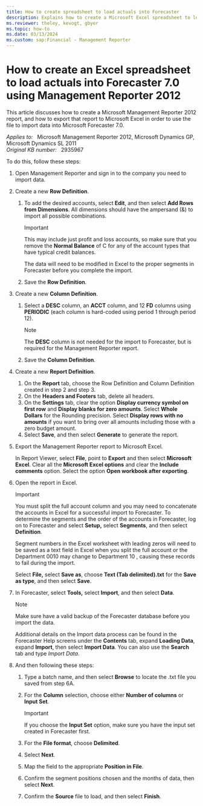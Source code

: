 ```yaml
---
title: How to create spreadsheet to load actuals into Forecaster
description: Explains how to create a Microsoft Excel spreadsheet to load actuals into Microsoft Forecaster 7.0 using Microsoft Management Reporter 2012.
ms.reviewer: theley, kevogt, gbyer
ms.topic: how-to
ms.date: 03/13/2024
ms.custom: sap:Financial - Management Reporter
---
```

# How to create an Excel spreadsheet to load actuals into Forecaster 7.0 using Management Reporter 2012

This article discusses how to create a Microsoft Management Reporter 2012 report, and how to export that report to Microsoft Excel in order to use the file to import data into Microsoft Forecaster 7.0.

_Applies to:_ &nbsp; Microsoft Management Reporter 2012, Microsoft Dynamics GP, Microsoft Dynamics SL 2011  
_Original KB number:_ &nbsp; 2935967

To do this, follow these steps:

1. Open Management Reporter and sign in to the company you need to import data.
2. Create a new **Row Definition**.
   1. To add the desired accounts, select **Edit**, and then select **Add Rows from Dimensions**. All dimensions should have the ampersand (&) to import all possible combinations.

        > [!IMPORTANT]
        > This may include just profit and loss accounts, so make sure that you remove the **Normal Balance** of C for any of the account types that have typical credit balances.
        >
        > The data will need to be modified in Excel to the proper segments in Forecaster before you complete the import.
   2. Save the **Row Definition**.

3. Create a new **Column Definition**.
   1. Select a **DESC** column, an **ACCT** column, and 12 **FD** columns using **PERIODIC** (each column is hard-coded using period 1 through period 12).

        > [!NOTE]
        > The **DESC** column is not needed for the import to Forecaster, but is required for the Management Reporter report.
   2. Save the **Column Definition**.

4. Create a new **Report Definition**.
    1. On the **Report** tab, choose the Row Definition and Column Definition created in step 2 and step 3.
    2. On the **Headers and Footers** tab, delete all headers.
    3. On the **Settings** tab, clear the option **Display currency symbol on first row** and **Display blanks for zero amounts**. Select **Whole Dollars** for the Rounding precision. Select **Display rows with no amounts** if you want to bring over all amounts including those with a zero budget amount.
    4. Select **Save**, and then select **Generate** to generate the report.

5. Export the Management Reporter report to Microsoft Excel.

    In Report Viewer, select **File**, point to **Export** and then select **Microsoft Excel**. Clear all the **Microsoft Excel options** and clear the **Include comments** option. Select the option **Open workbook after exporting**.

6. Open the report in Excel.

    > [!IMPORTANT]
    > You must split the full account column and you may need to concatenate the accounts in Excel for a successful import to Forecaster. To determine the segments and the order of the accounts in Forecaster, log on to Forecaster and select **Setup,** select **Segments**, and then select **Definition**.
    >
    > Segment numbers in the Excel worksheet with leading zeros will need to be saved as a text field in Excel when you split the full account or the Department 0010 may change to Department 10 , causing these records to fail during the import.

    Select **File,** select **Save as**, choose **Text (Tab delimited).txt** for the **Save as type**, and then select **Save**.

7. In Forecaster, select **Tools,** select **Import**, and then select **Data**.

    > [!NOTE]
    > Make sure have a valid backup of the Forecaster database before you import the data.
    >
    > Additional details on the Import data process can be found in the Forecaster Help screens under the **Contents** tab, expand **Loading Data**, expand **Import**, then select **Import Data**. You can also use the **Search** tab and type *Import Data*.

8. And then following these steps:

   1. Type a batch name, and then select **Browse** to locate the .txt file you saved from step 6A.
   2. For the **Column** selection, choose either **Number of columns** or **Input Set**.

        > [!IMPORTANT]
        > If you choose the **Input Set** option, make sure you have the input set created in Forecaster first.
   3. For the **File format**, choose **Delimited**.
   4. Select **Next**.
   5. Map the field to the appropriate **Position in File**.
   6. Confirm the segment positions chosen and the months of data, then select **Next**.
   7. Confirm the **Source** file to load, and then select **Finish**.
